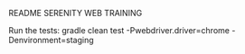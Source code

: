 README
SERENITY WEB TRAINING

Run the tests:
gradle clean test -Pwebdriver.driver=chrome -Denvironment=staging